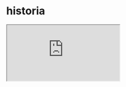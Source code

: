 # historia

<iframe src="https://docs.google.com/document/d/e/2PACX-1vROpCfDzCJIZ_E6csYgfBHGdwrGSvqtW4DnIOqsWUNGW2XGEt3laJ7A5NZamet6h6jN0ymVmGFDnr_x/pub?embedded=true"></iframe>